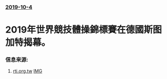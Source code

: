 ### [2019-10-4](/news/2019/10/4/index.md)

##### 
# 2019年世界競技體操錦標賽在德國斯图加特揭幕。 




### 信息来源:

1. [rti.org.tw](https://www.rti.org.tw/news/view/id/2036700) [IMG](https://static.rti.org.tw/assets/thumbnails/2019/10/04/7cc5a2e0475e61ac1677eeebc51cfef5.jpg)
